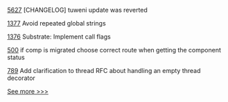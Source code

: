 
[5627](https://github.com/hyperledger/besu/pull/5627) [CHANGELOG] tuweni update was reverted

[1377](https://github.com/hyperledger/solang/pull/1377) Avoid repeated global strings

[1376](https://github.com/hyperledger/solang/pull/1376) Substrate: Implement call flags

[500](https://github.com/hyperledger-labs/fabric-operations-console/pull/500) if comp is migrated choose correct route when getting the component status

[789](https://github.com/hyperledger/aries-rfcs/pull/789) Add clarification to thread RFC about handling an empty thread decorator


[See more >>>](https://start-here.hyperledger.org/pull-requests)
